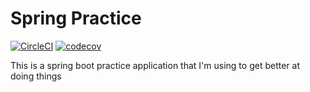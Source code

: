 # Spring Practice

[![CircleCI](https://circleci.com/gh/teddycrane/spring-practice/tree/main.svg?style=svg)](https://circleci.com/gh/teddycrane/spring-practice/tree/main)
[![codecov](https://codecov.io/gh/teddycrane/spring-practice/branch/main/graph/badge.svg?token=XITOHMWVDH)](https://codecov.io/gh/teddycrane/spring-practice)

This is a spring boot practice application that I'm using to get better at doing things

